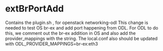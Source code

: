 # extBrPortAdd
Contains the plugin.sh , for openstack networking-odl
This change is needed to test OS br-ex and add port happening from ODL. For ODL to do this, we comment out the br-ex addition in OS and also add the provider_mappings with the string. 
The local.conf also should be updated with ODL_PROVIDER_MAPPINGS=br-ex:eth3
